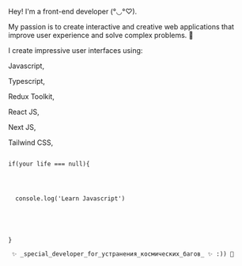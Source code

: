 Hey! I'm a front-end developer (°◡°♡).

My passion is to create interactive and creative web applications that improve user experience and solve complex problems. 🎨

I create impressive user interfaces using: 


Javascript,


Typescript,


Redux Toolkit,


React JS,


Next JS,


Tailwind CSS,



~~~~~~~~~~~~~~~~~~~~~~~~~~~~~~~~~~~~

if(your life === null){




  console.log('Learn Javascript')




  
}

 ✨ _special_developer_for_устранения_космических_багов_ ✨ :)) 🚀
